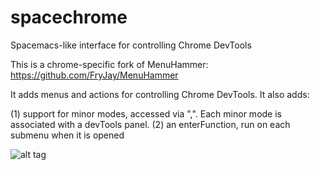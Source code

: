 # spacechrome
Spacemacs-like interface for controlling Chrome DevTools

This is a chrome-specific fork of MenuHammer: https://github.com/FryJay/MenuHammer

It adds menus and actions for controlling Chrome DevTools. It also adds:

(1) support for minor modes, accessed via ",". Each minor mode is associated with a devTools panel.
(2) an enterFunction, run on each submenu when it is opened

![alt tag](https://user-images.githubusercontent.com/14083293/68520490-c3368180-02ca-11ea-9524-d17e1a834463.png)
